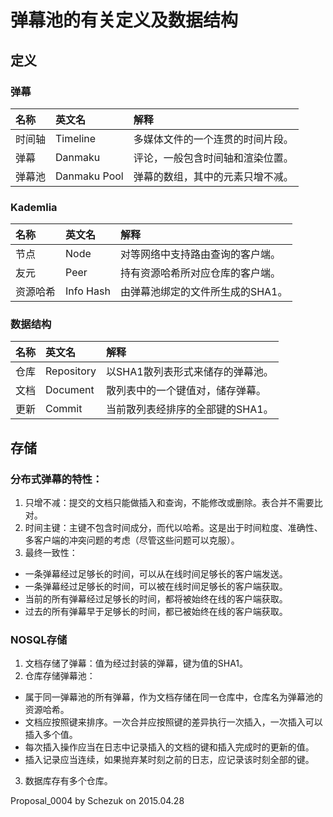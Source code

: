 # 弹幕池的有关定义及数据结构

## 定义

### 弹幕

| 名称     | 英文名       | 解释                             |
| :------- | :----------- | :------------------------------- |
| 时间轴   | Timeline     | 多媒体文件的一个连贯的时间片段。 |
| 弹幕     | Danmaku      | 评论，一般包含时间轴和渲染位置。 |
| 弹幕池   | Danmaku Pool | 弹幕的数组，其中的元素只增不减。 |

###  Kademlia

| 名称     | 英文名       | 解释                             |
| :------- | :----------- | :------------------------------- |
| 节点     | Node         | 对等网络中支持路由查询的客户端。 |
| 友元     | Peer         | 持有资源哈希所对应仓库的客户端。 |
| 资源哈希 | Info Hash    | 由弹幕池绑定的文件所生成的SHA1。 |

### 数据结构

| 名称     | 英文名       | 解释                             |
| :------- | :----------- | :------------------------------- |
| 仓库     | Repository   | 以SHA1散列表形式来储存的弹幕池。 |
| 文档     | Document     | 散列表中的一个键值对，储存弹幕。 |
| 更新     | Commit       | 当前散列表经排序的全部键的SHA1。 |

## 存储

### 分布式弹幕的特性：

1. 只增不减：提交的文档只能做插入和查询，不能修改或删除。表合并不需要比对。
2. 时间主键：主键不包含时间成分，而代以哈希。这是出于时间粒度、准确性、多客户端的冲突问题的考虑（尽管这些问题可以克服）。
3. 最终一致性：
  - 一条弹幕经过足够长的时间，可以从在线时间足够长的客户端发送。
  - 一条弹幕经过足够长的时间，可以被在线时间足够长的客户端获取。
  - 当前的所有弹幕经过足够长的时间，都将被始终在线的客户端获取。
  - 过去的所有弹幕早于足够长的时间，都已被始终在线的客户端获取。

### NOSQL存储

1. 文档存储了弹幕：值为经过封装的弹幕，键为值的SHA1。
2. 仓库存储弹幕池：
  - 属于同一弹幕池的所有弹幕，作为文档存储在同一仓库中，仓库名为弹幕池的资源哈希。
  - 文档应按照键来排序。一次合并应按照键的差异执行一次插入，一次插入可以插入多个值。
  - 每次插入操作应当在日志中记录插入的文档的键和插入完成时的更新的值。
  - 插入记录应当连续，如果抛弃某时刻之前的日志，应记录该时刻全部的键。
3. 数据库存有多个仓库。

Proposal_0004 by Schezuk on 2015.04.28
